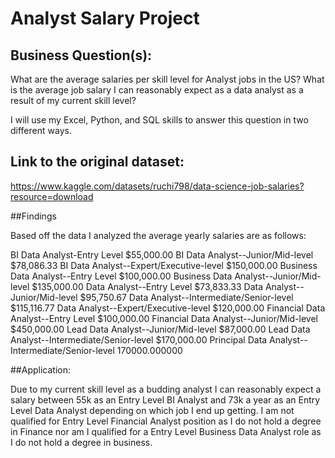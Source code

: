 # Analyst Salary Project

## Business Question(s):

What are the average salaries per skill level for Analyst jobs in the US? What is the average job salary I can reasonably expect as a data analyst as a result of my current skill level?

I will use my Excel, Python, and SQL skills to answer this question in two different ways.

## Link to the original dataset:

https://www.kaggle.com/datasets/ruchi798/data-science-job-salaries?resource=download

##Findings

Based off the data I analyzed the average yearly salaries are as follows:

BI Data Analyst-Entry Level                     $55,000.00
BI Data Analyst--Junior/Mid-level               $78,086.33
BI Data Analyst--Expert/Executive-level         $150,000.00
Business Data Analyst--Entry Level              $100,000.00
Business Data Analyst--Junior/Mid-level         $135,000.00
Data Analyst--Entry Level                       $73,833.33
Data Analyst--Junior/Mid-level                  $95,750.67
Data Analyst--Intermediate/Senior-level         $115,116.77
Data Analyst--Expert/Executive-level            $120,000.00
Financial Data Analyst--Entry Level             $100,000.00
Financial Data Analyst--Junior/Mid-level        $450,000.00
Lead Data Analyst--Junior/Mid-level             $87,000.00
Lead Data Analyst--Intermediate/Senior-level    $170,000.00
Principal Data Analyst--Intermediate/Senior-level   170000.000000

##Application:

Due to my current skill level as a budding analyst I can reasonably expect a salary between 55k as an Entry Level BI Analyst and 73k a year as an Entry Level Data Analyst depending on which job I end up getting.  I am not qualified for Entry Level Financial Analyst position as I do not hold a degree in Finance nor am I qualified for a Entry Level Business Data Analyst role as I do not hold a degree in business.
